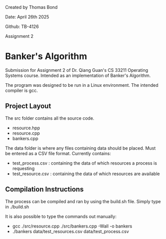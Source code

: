 Created by Thomas Bond

Date: April 26th 2025

Github: TB-4126

Assignment 2

# Banker's Algorithm

Submission for Assignment 2 of Dr. Qiang Guan's CS 33211 Operating Systems course.
Intended as an implementation of Banker's Algorithm.

The program was designed to be run in a Linux environment. The intended compiler is gcc.

## Project Layout

The src folder contains all the source code.
- resource.hpp
- resource.cpp
- bankers.cpp

The data folder is where any files containing data should be placed.
Must be entered as a CSV file format.
Currently contains:
- test_process.csv  : containing the data of which resources a process is requesting
- test_resource.csv : containing the data of which resources are available

## Compilation Instructions

The process can be compiled and ran by using the build.sh file.
Simply type in ./build.sh

It is also possible to type the commands out manually:
- gcc ./src/resource.cpp ./src/bankers.cpp -Wall -o bankers
- ./bankers data/test_resources.csv data/test_process.csv
